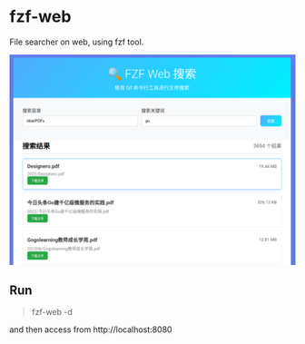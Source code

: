 # fzf-web
File searcher on web, using fzf tool.

   ![fzf-web](images/fzf-web.png)
   
## Run
> fzf-web -d <dir>

and then access from http://localhost:8080
 